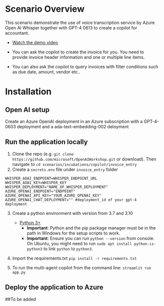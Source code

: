 # Scenario Overview
This scenario demonstrate the use of voice transcription service by Azure Open AI Whisper together with GPT-4 0613 to create a 
copilot for accountant.

- [Watch the demo video](./invoice_voice_copilot.mp4)

- You can ask the copilot to create the invoice for you. You need to provide invoice header information and one or multiple line items.
- You can also ask the copilot to query invoices with filter conditions such as due date, amount, vendor etc..

# Installation 
## Open AI setup
Create an Azure OpenAI deployment in an Azure subscription with a GPT-4-0603 deployment and a ada-text-embedding-002 deloyment
## Run the application locally
1. Clone the repo (e.g. ```git clone https://github.com/microsoft/OpenAIWorkshop.git``` or download). Then navigate to ```cd scenarios/incubations/copilot/invoice_entry```
2. Create a `secrets.env` file under ``invoice_entry`` folder
```
WHISPER_AOAI_ENDPOINT=WHISPER_ENDPOINT_URL
WHISPER_AOAI_KEY=WHISPER_KEY
WHISPER_DEPLOYMENT="NAME_OF_WHISPER_DEPLOYMENT"
AZURE_OPENAI_ENDPOINT="ENDPOINT"
AZURE_OPENAI_API_KEY="YOUR_AZURE_OPENAI_KEY"
AZURE_OPENAI_CHAT_DEPLOYMENT="" #deployment_id of your gpt-4 deployment

```
3. Create a python environment with version from 3.7 and 3.10

    - [Python 3+](https://www.python.org/downloads/)
        - **Important**: Python and the pip package manager must be in the path in Windows for the setup scripts to work.
        - **Important**: Ensure you can run `python --version` from console. On Ubuntu, you might need to run `sudo apt install python-is-python3` to link `python` to `python3`. 
4. Import the requirements.txt `pip install -r requirements.txt`
5. To run the multi-agent copilot from the command line: `streamlit run app.py`

## Deploy the application to Azure 
##To be added







